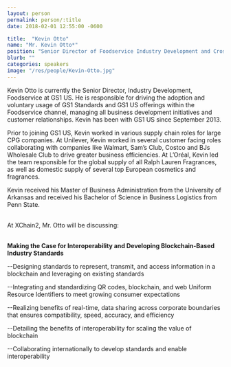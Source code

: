 ```yaml
---
layout: person
permalink: person/:title
date: 2018-02-01 12:55:00 -0600

title:  "Kevin Otto"
name: "Mr. Kevin Otto*"
position: "Senior Director of Foodservice Industry Development and Cross-Industry Blockchain Lead, GS1 US"
blurb: ""
categories: speakers
image: "/res/people/Kevin-Otto.jpg"
---
```

Kevin Otto is currently the Senior Director, Industry Development, Foodservice at GS1 US. He is responsible for driving the adoption and voluntary usage of GS1 Standards and GS1 US offerings within the Foodservice channel, managing all business development initiatives and customer relationships. Kevin has been with GS1 US since September 2013.

Prior to joining GS1 US, Kevin worked in various supply chain roles for large CPG companies.  At Unilever, Kevin worked in several customer facing roles collaborating with companies like Walmart, Sam’s Club, Costco and BJs Wholesale Club to drive greater business efficiencies.  At L’Oréal, Kevin led the team responsible for the global supply of all Ralph Lauren Fragrances, as well as domestic supply of several top European cosmetics and fragrances.  

Kevin received his Master of Business Administration from the University of Arkansas and received his Bachelor of Science in Business Logistics from Penn State.

<br>
At XChain2, Mr. Otto will be discussing:
<br>
<br>
<p><b>Making the Case for Interoperability and Developing Blockchain-Based Industry Standards</b></p>

<p>--Designing standards to represent, transmit, and access information in a blockchain and leveraging on existing standards</p>
<p>--Integrating and standardizing QR codes, blockchain, and web Uniform Resource Identifiers to meet growing consumer expectations</p>
<p>--Realizing benefits of real-time, data sharing across corporate boundaries that ensures compatibility, speed, accuracy, and efficiency</p> 
<p>--Detailing the benefits of interoperability for scaling the value of blockchain</p>
<p>--Collaborating internationally to develop standards and enable interoperability</p>
